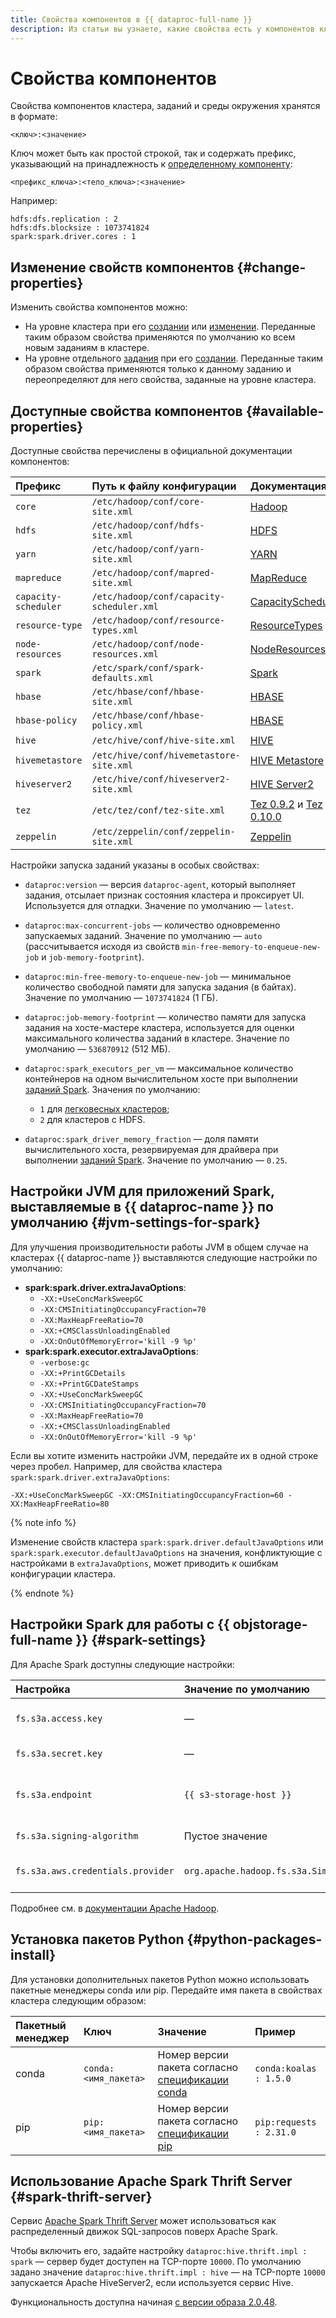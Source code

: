 ```yaml
---
title: Свойства компонентов в {{ dataproc-full-name }}
description: Из статьи вы узнаете, какие свойства есть у компонентов кластера, как они хранятся, а также какие у них есть настройки.
---
```


# Свойства компонентов

Свойства компонентов кластера, заданий и среды окружения хранятся в формате:

```text
<ключ>:<значение>
```

Ключ может быть как простой строкой, так и содержать префикс, указывающий на принадлежность к [определенному компоненту](environment.md):

```text
<префикс_ключа>:<тело_ключа>:<значение>
```

Например:

```text
hdfs:dfs.replication : 2
hdfs:dfs.blocksize : 1073741824
spark:spark.driver.cores : 1
```

## Изменение свойств компонентов {#change-properties}

Изменить свойства компонентов можно:

* На уровне кластера при его [создании](../operations/cluster-create.md) или [изменении](../operations/cluster-update.md). Переданные таким образом свойства применяются по умолчанию ко всем новым заданиям в кластере.
* На уровне отдельного [задания](./jobs.md) при его [создании](../operations/jobs.md). Переданные таким образом свойства применяются только к данному заданию и переопределяют для него свойства, заданные на уровне кластера.

## Доступные свойства компонентов {#available-properties}

Доступные свойства перечислены в официальной документации компонентов:

| Префикс              | Путь к файлу конфигурации               | Документация                                                                                                                |
|:---------------------|:----------------------------------------|:----------------------------------------------------------------------------------------------------------------------------|
| `core`               | `/etc/hadoop/conf/core-site.xml`        | [Hadoop](https://hadoop.apache.org/docs/current/hadoop-project-dist/hadoop-common/core-default.xml)                         |
| `hdfs`               | `/etc/hadoop/conf/hdfs-site.xml`        | [HDFS](https://hadoop.apache.org/docs/current/hadoop-project-dist/hadoop-hdfs/hdfs-default.xml)                             |
| `yarn`               | `/etc/hadoop/conf/yarn-site.xml`        | [YARN](https://hadoop.apache.org/docs/current/hadoop-yarn/hadoop-yarn-common/yarn-default.xml)                              |
| `mapreduce`          | `/etc/hadoop/conf/mapred-site.xml`      | [MapReduce](https://hadoop.apache.org/docs/current/hadoop-mapreduce-client/hadoop-mapreduce-client-core/mapred-default.xml) |
| `capacity-scheduler` | `/etc/hadoop/conf/capacity-scheduler.xml` | [CapacityScheduler](https://hadoop.apache.org/docs/current/hadoop-yarn/hadoop-yarn-site/CapacityScheduler.html)             |
| `resource-type`      | `/etc/hadoop/conf/resource-types.xml`   | [ResourceTypes](https://hadoop.apache.org/docs/current/hadoop-yarn/hadoop-yarn-site/ResourceModel.html)                     |
| `node-resources`     | `/etc/hadoop/conf/node-resources.xml`   | [NodeResources](https://hadoop.apache.org/docs/current/hadoop-yarn/hadoop-yarn-site/ResourceModel.html)                     |
| `spark`              | `/etc/spark/conf/spark-defaults.xml`    | [Spark](https://spark.apache.org/docs/latest/configuration.html)                                                            |
| `hbase`              | `/etc/hbase/conf/hbase-site.xml`        | [HBASE](https://hbase.apache.org/book.html#config.files)                                                                    |
| `hbase-policy`       | `/etc/hbase/conf/hbase-policy.xml`      | [HBASE](https://hbase.apache.org/book.html#config.files)                                                                    |
| `hive`               | `/etc/hive/conf/hive-site.xml`          | [HIVE](https://cwiki.apache.org/confluence/display/Hive/Configuration+Properties)                                           |
| `hivemetastore`      | `/etc/hive/conf/hivemetastore-site.xml` | [HIVE Metastore](https://cwiki.apache.org/confluence/display/Hive/Configuration+Properties)                                 |
| `hiveserver2`        | `/etc/hive/conf/hiveserver2-site.xml`   | [HIVE Server2](https://cwiki.apache.org/confluence/display/Hive/Configuration+Properties)                                   |
| `tez`                | `/etc/tez/conf/tez-site.xml`            | [Tez 0.9.2](https://tez.apache.org/releases/0.9.2/tez-api-javadocs/configs/TezConfiguration.html) и [Tez 0.10.0](https://tez.apache.org/releases/0.10.0/tez-api-javadocs/configs/TezConfiguration.html) |
| `zeppelin`           | `/etc/zeppelin/conf/zeppelin-site.xml`  | [Zeppelin](https://zeppelin.apache.org/docs/0.9.0/setup/operation/configuration.html)                                       |

Настройки запуска заданий указаны в особых свойствах:

* `dataproc:version` — версия `dataproc-agent`, который выполняет задания, отсылает признак состояния кластера и проксирует UI. Используется для отладки. Значение по умолчанию — `latest`.
* `dataproc:max-concurrent-jobs` — количество одновременно запускаемых заданий. Значение по умолчанию — `auto` (рассчитывается исходя из свойств `min-free-memory-to-enqueue-new-job` и `job-memory-footprint`).
* `dataproc:min-free-memory-to-enqueue-new-job` — минимальное количество свободной памяти для запуска задания (в байтах). Значение по умолчанию — `1073741824` (1 ГБ).
* `dataproc:job-memory-footprint` — количество памяти для запуска задания на хосте-мастере кластера, используется для оценки максимального количества заданий в кластере. Значение по умолчанию — `536870912` (512 МБ).
* `dataproc:spark_executors_per_vm` — максимальное количество контейнеров на одном вычислительном хосте при выполнении [заданий Spark](./spark-sql.md). Значения по умолчанию:

    * `1` для [легковесных кластеров](./index.md#light-weight-clusters);
    * `2` для кластеров с HDFS.

* `dataproc:spark_driver_memory_fraction` — доля памяти вычислительного хоста, резервируемая для драйвера при выполнении [заданий Spark](./spark-sql.md). Значение по умолчанию — `0.25`.

## Настройки JVM для приложений Spark, выставляемые в {{ dataproc-name }} по умолчанию {#jvm-settings-for-spark}

Для улучшения производительности работы JVM в общем случае на кластерах {{ dataproc-name }} выставляются следующие настройки по умолчанию:

* **spark:spark.driver.extraJavaOptions**:
    * `-XX:+UseConcMarkSweepGC`
    * `-XX:CMSInitiatingOccupancyFraction=70`
    * `-XX:MaxHeapFreeRatio=70`
    * `-XX:+CMSClassUnloadingEnabled`
    * `-XX:OnOutOfMemoryError='kill -9 %p'`
* **spark:spark.executor.extraJavaOptions**:
    * `-verbose:gc`
    * `-XX:+PrintGCDetails`
    * `-XX:+PrintGCDateStamps`
    * `-XX:+UseConcMarkSweepGC`
    * `-XX:CMSInitiatingOccupancyFraction=70`
    * `-XX:MaxHeapFreeRatio=70`
    * `-XX:+CMSClassUnloadingEnabled`
    * `-XX:OnOutOfMemoryError='kill -9 %p'`

Если вы хотите изменить настройки JVM, передайте их в одной строке через пробел. Например, для свойства кластера `spark:spark.driver.extraJavaOptions`:

```text
-XX:+UseConcMarkSweepGC -XX:CMSInitiatingOccupancyFraction=60 -XX:MaxHeapFreeRatio=80
```

{% note info %}

Изменение свойств кластера `spark:spark.driver.defaultJavaOptions` или `spark:spark.executor.defaultJavaOptions` на значения, конфликтующие с настройками в `extraJavaOptions`, может приводить к ошибкам конфигурации кластера.

{% endnote %}

## Настройки Spark для работы с {{ objstorage-full-name }} {#spark-settings}

Для Apache Spark доступны следующие настройки:

| Настройка                         | Значение по умолчанию                                   | Описание                                                                           |
|:----------------------------------|:--------------------------------------------------------|:-----------------------------------------------------------------------------------|
| `fs.s3a.access.key`               | —                                                       | Идентификатор [статического ключа](../../iam/concepts/authorization/access-key.md) |
| `fs.s3a.secret.key`               | —                                                       | Секретный ключ                                                                     |
| `fs.s3a.endpoint`                 | `{{ s3-storage-host }}`                                 | Эндпоинт для подключения к {{ objstorage-name }}                                   |
| `fs.s3a.signing-algorithm`        | Пустое значение                                         | Алгоритм подписи                                                                   |
| `fs.s3a.aws.credentials.provider` | `org.apache.hadoop.fs.s3a.SimpleAWSCredentialsProvider` | Поставщик учетных данных                                                           |

Подробнее см. в [документации Apache Hadoop](https://hadoop.apache.org/docs/current/hadoop-project-dist/hadoop-common/core-default.xml).

## Установка пакетов Python {#python-packages-install}

Для установки дополнительных пакетов Python можно использовать пакетные менеджеры conda или pip. Передайте имя пакета в свойствах кластера следующим образом:

| Пакетный менеджер | Ключ                 | Значение                                                                                                                                                          | Пример                 |
|:------------------|:---------------------|:------------------------------------------------------------------------------------------------------------------------------------------------------------------|:-----------------------|
| conda             | `conda:<имя_пакета>` | Номер версии пакета согласно [спецификации conda](https://docs.conda.io/projects/conda/en/latest/user-guide/concepts/pkg-specs.html#package-match-specifications) | `conda:koalas : 1.5.0` |
| pip               | `pip:<имя_пакета>`   | Номер версии пакета согласно [спецификации pip](https://www.python.org/dev/peps/pep-0440/#version-specifiers)                                                     | `pip:requests : 2.31.0` |

## Использование Apache Spark Thrift Server {#spark-thrift-server}

Сервис [Apache Spark Thrift Server](https://spark.apache.org/docs/latest/sql-distributed-sql-engine.html) может использоваться как распределенный движок SQL-запросов поверх Apache Spark.

Чтобы включить его, задайте настройку `dataproc:hive.thrift.impl : spark` — сервер будет доступен на TCP-порте `10000`. По умолчанию задано значение `dataproc:hive.thrift.impl : hive` — на TCP-порте `10000` запускается Apache HiveServer2, если используется сервис Hive.


Функциональность доступна начиная [с версии образа 2.0.48](../release-notes/images.md#2.0.48).

